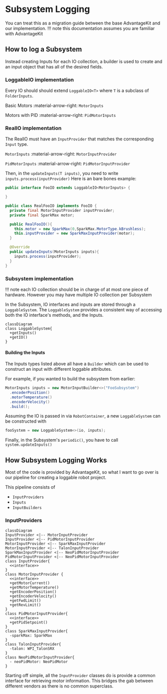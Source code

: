 # Subsystem Logging

You can treat this as a migration guide between the base AdvantageKit and our implementation.
!!! note
    this documentation assumes you are familiar with AdvantageKit

## How to log a Subsystem

Instead creating Inputs for each IO collection, a builder is used to create and an input object that has all of the desired fields.

### LoggableIO implementation

Every IO should should extend `LoggableIO<T>` where `T` is a subclass of `FolderInputs`.

Basic Motors :material-arrow-right: `MotorInputs`

Motors with PID :material-arrow-right: `PidMotorInputs`

### RealIO implementation

The RealIO must have an `InputProvider` that matches the corresponding `Input` type.

`MotorInputs` :material-arrow-right: `MotorInputProvider`

`PidMotorInputs` :material-arrow-right: `PidMotorInputProvider`

Then, in the `updateInputs(T inputs)`, you need to write `inputs.process(inputProvider)`
Here is an bare bones example:

```java
public interface FooIO extends LoggableIO<MotorInputs> {

}

public class RealFooIO implements FooIO {
  private final MotorInputProvider inputProvider;
  private final SparkMax motor;

  public RealFooIO(){
    this.motor = new SparkMax(0,SparkMax.MotorType.kBrushless);
    this.inputProvider = new SparkMaxInputProvider(motor);
  }

  @Override
  public updateInputs(MotorInputs inputs){
    inputs.process(inputProvider);
  }
}
```

### Subsystem implementation

!!! note
    each IO collection should be in charge of at most one piece of hardware. However you may have multiple IO collection per Subsystem

In the Subsystem, IO interfaces and inputs are stored through a `LoggableSystem`. The `LoggableSystem` provides a consistent way of accessing both the IO interface's methods, and the Inputs.

``` mermaid
classDiagram
class LoggableSystem{
  +getInputs()
  +getIO()
} 
```

#### Building the Inputs

The Inputs types listed above all have a `Builder` which can be used to construct an input with different loggable attributes.

For example, if you wanted to build the subsystem from earlier:

```java
MotorInputs inputs = new MotorInputBuilder<>("FooSubsystem")
  .encoderPosition()
  .motorTemperature()
  .encoderVelocity()
  .build();
```

Assuming the IO is passed in via `RobotContainer`, a new `LoggableSystem` can be constructed with

```java
fooSystem = new LoggableSystem<>(io, inputs);
```

Finally, in the Subsystem's `periodic()`, you have to call `system.updateInputs()`

## How Subsystem Logging Works

Most of the code is provided by AdvantageKit,  so what I want to go over is our pipeline for creating a loggable robot project.

This pipeline consists of

- `InputProviders`
- `Inputs`
- `InputBuilders`

### InputProviders

``` mermaid
classDiagram
InputProvider <|-- MotorInputProvider
InputProvider <|-- PidMotorInputProvider
MotorInputProvider <|-- SparkMaxInputProvider
MotorInputProvider <|-- TalonInputProvider
SparkMaxInputProvider <|-- NeoPidMotorInputProvider
PidMotorInputProvider <|-- NeoPidMotorInputProvider
class InputProvider{
  <<interface>>
}
class MotorInputProvider {
  <<interface>>
  +getMotorCurrent()
  +getMotorTemperature()
  +getEncoderPosition()
  +getEncoderVelocity()
  +getFwdLimit()
  +getRevLimit()
}
class PidMotorInputProvider{
  <<interface>>
  +getPidSetpoint()
}
class SparkMaxInputProvider{
  -sparkMax: SparkMax
}
class TalonInputProvider{
  -talon: WPI_TalonSRX
}
class NeoPidMotorInputProvider{
  - neoPidMotor: NeoPidMotor
}
```

Starting off simple, all the `InputProvider` classes do is provide a common interface for retrieving motor information. This bridges the gab between different vendors as there is no common superclass.

